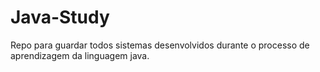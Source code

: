 # Java-Study
Repo para guardar todos sistemas desenvolvidos durante o processo de aprendizagem da linguagem java. 
